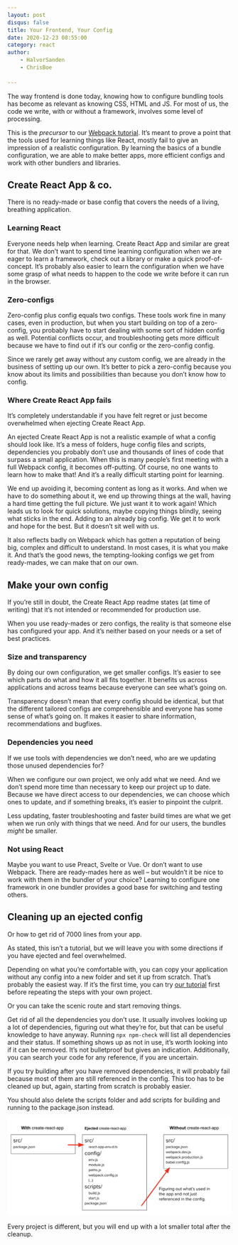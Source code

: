 ```yaml
---
layout: post
disqus: false
title: Your Frontend, Your Config
date: 2020-12-23 08:55:00
category: react
author:
    - HalvorSanden
    - ChrisBoe

---
```


The way frontend is done today, knowing how to configure bundling tools has become as relevant as knowing CSS, HTML and JS. For most of us, the code we write, with or without a framework, involves some level of processing.

This is the _precursor_ to our [Webpack tutorial](../sane-react-config-with-webpack). It’s meant to prove a point that the tools used for learning things like React, mostly fail to give an impression of a realistic configuration. By learning the basics of a bundle configuration, we are able to make better apps, more efficient configs and work with other bundlers and libraries.


## Create React App & co.
There is no ready-made or base config that covers the needs of a living, breathing application.

### Learning React
Everyone needs help when learning. Create React App and similar are great for that. We don’t want to spend time learning configuration when we are eager to learn a framework, check out a library or make a quick proof-of-concept. It’s probably also easier to learn the configuration when we have some grasp of what needs to happen to the code we write before it can run in the browser.

### Zero-configs
Zero-config plus config equals two configs. These tools work fine in many cases, even in production, but when you start building on top of a zero-config, you probably have to start dealing with some sort of hidden config as well. Potential conflicts occur, and troubleshooting gets more difficult because we have to find out if it’s our config or the zero-config config.

Since we rarely get away without any custom config, we are already in the business of setting up our own. It’s better to pick a zero-config because you know about its limits and possibilities than because you don’t know how to config.

### Where Create React App fails
It’s completely understandable if you have felt regret or just become overwhelmed when ejecting Create React App. 

An ejected Create React App is not a realistic example of what a config should look like. It’s a mess of folders, huge config files and scripts, dependencies you probably don’t use and thousands of lines of code that surpass a small application. When this is many people’s first meeting with a full Webpack config, it becomes off-putting. Of course, no one wants to learn how to make that! And it’s a really difficult starting point for learning.

We end up avoiding it, becoming content as long as it works. And when we have to do something about it, we end up throwing things at the wall, having a hard time getting the full picture. We just want it to work again! Which leads us to look for quick solutions, maybe copying things blindly, seeing what sticks in the end. Adding to an already big config. We get it to work and hope for the best. But it doesn’t sit well with us.

It also reflects badly on Webpack which has gotten a reputation of being big, complex and difficult to understand. In most cases, it is what you make it. And that’s the good news, the tempting-looking configs we get from ready-mades, we can make that on our own.

## Make your own config
If you’re still in doubt, the Create React App readme states (at time of writing) that it’s not intended or recommended for production use.

When you use ready-mades or zero configs, the reality is that someone else has configured your app. And it’s neither based on your needs or a set of best practices.

### Size and transparency
By doing our own configuration, we get smaller configs. It’s easier to see which parts do what and how it all fits together. It benefits us across applications and across teams because everyone can see what’s going on.

Transparency doesn’t mean that every config should be identical, but that the different tailored configs are comprehensible and everyone has some sense of what’s going on. It makes it easier to share information, recommendations and bugfixes.

### Dependencies you need
If we use tools with dependencies we don’t need, who are we updating those unused dependencies for? 

When we configure our own project, we only add what we need. And we don’t spend more time than necessary to keep our project up to date. Because we have direct access to our dependencies, we can choose which ones to update, and if something breaks, it’s easier to pinpoint the culprit.

Less updating, faster troubleshooting and faster build times are what we get when we run only with things that we need. And for our users, the bundles _might_ be smaller.

### Not using React
Maybe you want to use Preact, Svelte or Vue. Or don’t want to use Webpack. There are ready-mades here as well – but wouldn’t it be nice to work with them in the bundler of your choice? Learning to configure one framework in one bundler provides a good base for switching and testing others.

## Cleaning up an ejected config
Or how to get rid of 7000 lines from your app. 

As stated, this isn’t a tutorial, but we will leave you with some directions if you have ejected and feel overwhelmed.

Depending on what you’re comfortable with, you can copy your application without any config into a new folder and set it up from scratch. That’s probably the easiest way. If it’s the first time, you can try [our tutorial](../sane-react-config-with-webpack) first before repeating the steps with your own project.

Or you can take the scenic route and start removing things.

Get rid of all the dependencies you don’t use. It usually involves looking up a lot of dependencies, figuring out what they’re for, but that can be useful knowledge to have anyway. Running `npx npm-check` will list all dependencies and their status. If something shows up as not in use, it’s worth looking into if it can be removed. It’s not bulletproof but gives an indication. Additionally, you can search your code for any reference, if you are uncertain.

If you try building after you have removed dependencies, it will probably fail because most of them are still referenced in the config. This too has to be cleaned up but, again, starting from scratch is probably easier.

You should also delete the scripts folder and add scripts for building and running to the package.json instead.

![](/img/webpacking/cra-cleanup.png)

Every project is different, but you will end up with a lot smaller total after the cleanup.
